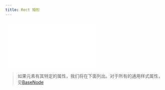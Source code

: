 ```yaml
---
title: Rect 矩形
---
```


<embed src="@/common/api/elements/nodes/rect.md"></embed>

> 如果元素有其特定的属性，我们将在下面列出。对于所有的通用样式属性，见[BaseNode](./BaseNode.zh.md)
